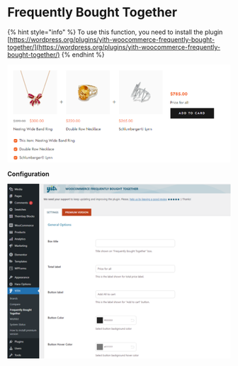 # Frequently Bought Together

{% hint style="info" %}
To use this function, you need to install the plugin [https://wordpress.org/plugins/yith-woocommerce-frequently-bought-together/](https://wordpress.org/plugins/yith-woocommerce-frequently-bought-together/)
{% endhint %}

![](../.gitbook/assets/woo-setting-13.png)

**Configuration**

![](../.gitbook/assets/woo-setting-13-1.png)
